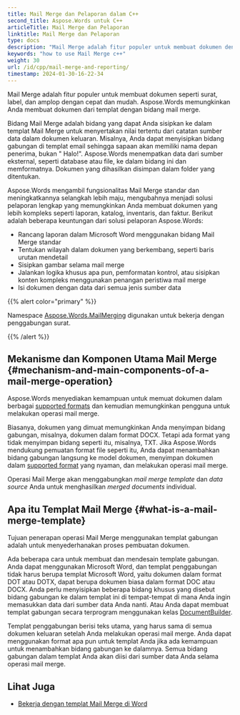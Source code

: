 ```yaml
---
title: Mail Merge dan Pelaporan dalam C++
second_title: Aspose.Words untuk C++
articleTitle: Mail Merge dan Pelaporan
linktitle: Mail Merge dan Pelaporan
type: docs
description: "Mail Merge adalah fitur populer untuk membuat dokumen dengan cepat menggunakan C++. Aspose.Words untuk C++ mengambil fungsionalitas Mail Merge standar dan meningkatkannya selangkah lebih maju, mengubahnya menjadi solusi pelaporan lengkap yang memungkinkan Anda membuat dokumen yang lebih kompleks seperti laporan, katalog, inventaris, dan faktur."
keywords: "how to use Mail Merge c++"
weight: 30
url: /id/cpp/mail-merge-and-reporting/
timestamp: 2024-01-30-16-22-34
---
```


Mail Merge adalah fitur populer untuk membuat dokumen seperti surat, label, dan amplop dengan cepat dan mudah. Aspose.Words memungkinkan Anda membuat dokumen dari templat dengan bidang mail merge.

Bidang Mail Merge adalah bidang yang dapat Anda sisipkan ke dalam templat Mail Merge untuk menyertakan nilai tertentu dari catatan sumber data dalam dokumen keluaran. Misalnya, Anda dapat menyisipkan bidang gabungan di templat email sehingga sapaan akan memiliki nama depan penerima, bukan " Halo!". Aspose.Words menempatkan data dari sumber eksternal, seperti database atau file, ke dalam bidang ini dan memformatnya. Dokumen yang dihasilkan disimpan dalam folder yang ditentukan.

Aspose.Words mengambil fungsionalitas Mail Merge standar dan meningkatkannya selangkah lebih maju, mengubahnya menjadi solusi pelaporan lengkap yang memungkinkan Anda membuat dokumen yang lebih kompleks seperti laporan, katalog, inventaris, dan faktur. Berikut adalah beberapa keuntungan dari solusi pelaporan Aspose.Words:

- Rancang laporan dalam Microsoft Word menggunakan bidang Mail Merge standar
- Tentukan wilayah dalam dokumen yang berkembang, seperti baris urutan mendetail
- Sisipkan gambar selama mail merge
- Jalankan logika khusus apa pun, pemformatan kontrol, atau sisipkan konten kompleks menggunakan penangan peristiwa mail merge
- Isi dokumen dengan data dari semua jenis sumber data

{{% alert color="primary" %}}

Namespace [Aspose.Words.MailMerging](https://reference.aspose.com/words/cpp/aspose.words.mailmerging/) digunakan untuk bekerja dengan penggabungan surat.

{{% /alert %}}

## Mekanisme dan Komponen Utama Mail Merge {#mechanism-and-main-components-of-a-mail-merge-operation}

Aspose.Words menyediakan kemampuan untuk memuat dokumen dalam berbagai [supported formats](https://reference.aspose.com/words/cpp/aspose.words/loadformat/) dan kemudian memungkinkan pengguna untuk melakukan operasi mail merge.

Biasanya, dokumen yang dimuat memungkinkan Anda menyimpan bidang gabungan, misalnya, dokumen dalam format DOCX. Tetapi ada format yang tidak menyimpan bidang seperti itu, misalnya, TXT. Jika Aspose.Words mendukung pemuatan format file seperti itu, Anda dapat menambahkan bidang gabungan langsung ke model dokumen, menyimpan dokumen dalam [supported format](https://reference.aspose.com/words/cpp/aspose.words/saveformat/) yang nyaman, dan melakukan operasi mail merge.

Operasi Mail Merge akan menggabungkan *mail merge template* dan *data source* Anda untuk menghasilkan *merged documents* individual.

## Apa itu Templat Mail Merge {#what-is-a-mail-merge-template}

Tujuan penerapan operasi Mail Merge menggunakan templat gabungan adalah untuk menyederhanakan proses pembuatan dokumen.

Ada beberapa cara untuk membuat dan mendesain template gabungan. Anda dapat menggunakan Microsoft Word, dan templat penggabungan tidak harus berupa templat Microsoft Word, yaitu dokumen dalam format DOT atau DOTX, dapat berupa dokumen biasa dalam format DOC atau DOCX. Anda perlu menyisipkan beberapa bidang khusus yang disebut bidang gabungan ke dalam templat ini di tempat-tempat di mana Anda ingin memasukkan data dari sumber data Anda nanti. Atau Anda dapat membuat templat gabungan secara terprogram menggunakan kelas [DocumentBuilder](https://reference.aspose.com/words/cpp/aspose.words/documentbuilder/).

Templat penggabungan berisi teks utama, yang harus sama di semua dokumen keluaran setelah Anda melakukan operasi mail merge. Anda dapat menggunakan format apa pun untuk templat Anda jika ada kemampuan untuk menambahkan bidang gabungan ke dalamnya. Semua bidang gabungan dalam templat Anda akan diisi dari sumber data Anda selama operasi mail merge.


## Lihat Juga

- [Bekerja dengan templat Mail Merge di Word](https://docs.microsoft.com/en-us/power-platform/admin/work-mail-merge-templates)
